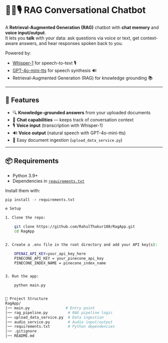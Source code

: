 # 🧠💬🎙️ RAG Conversational Chatbot

A **Retrieval-Augmented Generation (RAG)** chatbot with **chat memory** and **voice input/output**.  
It lets you **talk** with your data: ask questions via voice or text, get context-aware answers, and hear responses spoken back to you.

Powered by:

- [Whisper-1](https://platform.openai.com/docs/guides/speech-to-text) for speech-to-text 🎙️
- [GPT-4o-mini-tts](https://platform.openai.com/docs/guides/text-to-speech) for speech synthesis 🔊
- Retrieval-Augmented Generation (RAG) for knowledge grounding 📚

---

## 🚀 Features

- 🔍 **Knowledge-grounded answers** from your uploaded documents
- 💬 **Chat capabilities** — keeps track of conversation context
- 🎙️ **Voice input** (transcription with Whisper-1)
- 🔊 **Voice output** (natural speech with GPT-4o-mini-tts)
- 📂 Easy document ingestion (`upload_data_service.py`)

---

## 📦 Requirements

- Python 3.9+
- Dependencies in [`requirements.txt`](requirements.txt)

Install them with:

```bash
pip install -r requirements.txt

⚙️ Setup

1. Clone the repo:

    git clone https://github.com/RahulThakur100/RagApp.git
    cd RagApp


2. Create a .env file in the root directory and add your API key(s):

    OPENAI_API_KEY=your_api_key_here
    PINECONE_API_KEY = your_pinecone_api_key
    PINECONE_INDEX_NAME = pinecone_index_name


3. Run the app:

    python main.py


📂 Project Structure
RagApp/
│── main.py                # Entry point
│── rag_pipeline.py         # RAG pipeline logic
│── upload_data_service.py  # Data ingestion
│── audio_service.py        # Audio input/output
│── requirements.txt        # Python dependencies
│── .gitignore
│── README.md
```
